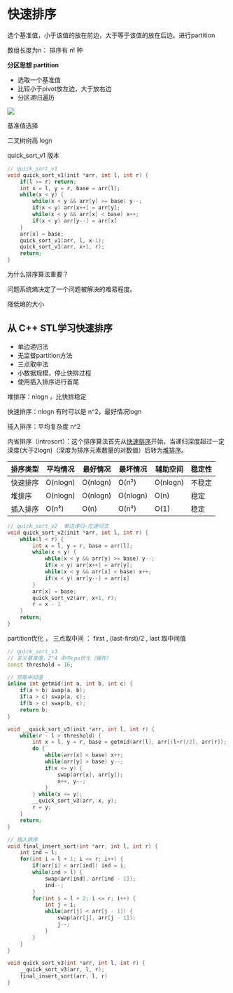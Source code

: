 # 快速排序

选个基准值，小于该值的放在前边，大于等于该值的放在后边。进行partition

数组长度为n： 排序有 n! 种

**分区思想 partition**

* 选取一个基准值
* 比较小于pivot放左边，大于放右边
* 分区递归遍历

![](E:\self_project\algorithm\快速排序\1.jpg)

基准值选择

二叉树树高 logn 

quick_sort_v1 版本

``` c++
// quick_sort_v1
void quick_sort_v1(init *arr, int l, int r) {
	if(l >= r) return;
    int x = l, y = r, base = arr[l];
    while(x < y) {
        while(x < y && arr[y] >= base) y--;
        if(x < y) arr[x++] = arr[y];
        while(x < y && arr[x] < base) x++;
        if(x < y) arr[y--] = arr[x]
    }
    arr[x] = base;
    quick_sort_v1(arr, l, x-1);
    quick_sort_v1(arr, x+1, r);
    return;
}
```

为什么排序算法重要？

问题系统熵决定了一个问题被解决的难易程度。

降低熵的大小



## 从 C++ STL学习快速排序

* 单边递归法
* 无监督partition方法
* 三点取中法
* 小数据规模，停止快排过程
* 使用插入排序进行首尾

堆排序：nlogn ，比快排稳定

快速排序：nlogn 有时可以是 n^2，最好情况logn

插入排序：平均复杂度 n^2

内省排序（introsort）：这个排序算法首先从[快速排序](https://baike.baidu.com/item/快速排序)开始，当递归深度超过一定深度(大于2logn)（深度为排序元素数量的对数值）后转为[堆排序](https://baike.baidu.com/item/堆排序)。

| 排序类型 | 平均情况 | 最好情况 | 最坏情况 | 辅助空间 | 稳定性 |
| -------- | -------- | -------- | -------- | -------- | ------ |
| 快速排序 | O(nlogn) | O(nlogn) | O(n²)    | O(nlogn) | 不稳定 |
| 堆排序   | O(nlogn) | O(nlogn) | O(nlogn) | O(n)     | 稳定   |
| 插入排序 | O(n²)    | O(n)     | O(n²)    | O(1)     | 稳定   |

```c++
// quick_sort_v2  单边递归-左递归法
void quick_sort_v2(init *arr, int l, int r) {
	while(l < r) {
        int x = l, y = r, base = arr[l];
        while(x < y) {
            while(x < y && arr[y] >= base) y--;
            if(x < y) arr[x++] = arr[y];
            while(x < y && arr[x] < base) x++;
            if(x < y) arr[y--] = arr[x]
        }
        arr[x] = base;
        quick_sort_v2(arr, x+1, r);
        r = x - 1
    }
    return;
}
```

partition优化 ， 三点取中间 ： first , (last-first)/2 , last 取中间值

```c++
// quick_sort_v3
// 定义基准值，2^4 命中cpu优化（缓存）
const threshold = 16; 

// 获取中间值
inline int getmid(int a, int b, int c) {
	if(a > b) swap(a, b);
    if(a > c) swap(a, c);
    if(b > c) swap(b, c);
    return b;
}

void __quick_sort_v3(init *arr, int l, int r) {
	while(r - l > threshold) {
        int x = l, y = r, base = getmid(arr[l], arr[(l+r)/2], arr[r]);
        do {
            while(arr[x] < base) x++;
            while(arr[y] > base) y--;
            if(x <= y) {
				swap(arr[x], arr[y]);
                x++, y--;
            }
        } while(x <= y);
        __quick_sort_v3(arr, x, y);
        r = y;
    }
    return;
}

// 插入排序
void final_insert_sort(int *arr, int l, int r) {
    int ind = l;
    for(int i = l + 1; i <= r; i++) {
		if(arr[i] < arr[ind]) ind = i;
        while(ind > l) {
            swap(arr[ind], arr[ind - 1]);
            ind--;
        }
        for(int i = l + 2; i <= r; i++) {
            int j = i;
            while(arr[j] < arr[j - 1]) {
                swap(arr[j], arr[j - 1]);
                j--;
            }
        }
    }
}

void quick_sort_v3(int *arr, int l, int r) {
    __quick_sort_v3(arr, l, r);
    final_insert_sort(arr, l, r)
}
```

